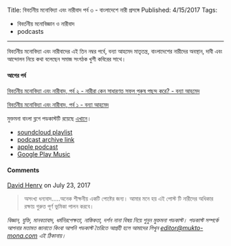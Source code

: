 Title: বিবর্তনীয় মনোবিদ্যা এবং নারীবাদ পর্ব ৩ - বাংলাদেশে নারী প্রসঙ্গে
Published: 4/15/2017
Tags:
  - বিবর্তনীয় মনোবিজ্ঞান ও নারীবাদ
  - podcasts
---
বিবর্তনীয় মনোবিদ্যা এবং নারীবাদের এই তিন নম্বর পর্বে, বন্যা আহমেদ মাতৃতন্ত্র, বাংলাদেশের নারীদের অবস্থান, দাবী এবং আন্দোলন নিয়ে কথা বলেছেন সমাজ সংগঠক খুশী কবিরের সাথে।

#### আগের পর্ব

[বিবর্তনীয় মনোবিদ্যা এবং নারীবাদ, পর্ব ২ - নারীরা কেন সাধারণত সফল পুরুষ পছন্দ করে? - বন্যা আহমেদ](https://blog.mukto-mona.com/podcast/bonya02/)

[বিবর্তনীয় মনোবিদ্যা এবং নারীবাদ, পর্ব ১ - বন্যা আহমেদ](https://blog.mukto-mona.com/podcast/podcast-01-bonya/)

মুক্তমনা বাংলা ব্লগে পডকাস্টটি রয়েছে [এখানে](https://drive.google.com/file/d/1XOyuABy5c8eEKhsazRS2ajP9V-xc9Sq-)।

- [soundcloud playlist](https://soundcloud.com/mukto-mona)
- [podcast archive link](http://web.archive.org/web/20191023151006/http://podcast.mukto-mona.com)
- [apple podcast](https://podcasts.apple.com/us/podcast/id1212085883)
- [Google Play Music](https://play.google.com/music/listen#/ps/Izc4javhi5igs66olhdfex42cxa)

#### Comments
[David Henry](https://disqus.com/by/joecarrow24/) on July 23, 2017
> অসংখ্য ধন্যবাদ.....অনেক শীক্ষনীয় একটি পোষ্টের জন্য। আমার মনে হয় এই পোস্ট টি নারীদের অধিকার রক্ষায় গুরুত্ত পূর্ণ ভুমিকা পালন করবে।

_বিজ্ঞান, যুক্তি, মানবতাবাদ, ধর্মনিরপেক্ষতা, নাস্তিকতা, দর্শন নানা বিষয় নিয়ে শুনুন মুক্তমনা পডকাস্ট। পডকাস্ট সম্পর্কে আপনার মতামত জানাতে কিংবা আপনি পডকাস্ট তৈরিতে আগ্রহী হলে আমাদের লিখুন editor@mukto-mona.com এই ঠিকানায়।_
